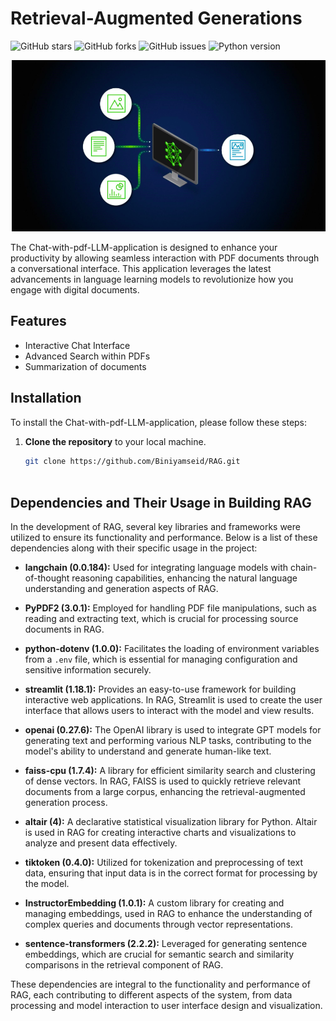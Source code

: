 # Retrieval-Augmented Generations

![GitHub stars](https://img.shields.io/github/stars/yourusername/Chat-with-pdf-LLM-application?style=social) ![GitHub forks](https://img.shields.io/github/forks/yourusername/Chat-with-pdf-LLM-application?style=social) ![GitHub issues](https://img.shields.io/github/issues/yourusername/Chat-with-pdf-LLM-application) ![Python version](https://img.shields.io/badge/python-3.8+-blue.svg)

![RAG Application](image.png)


The Chat-with-pdf-LLM-application is designed to enhance your productivity by allowing seamless interaction with PDF documents through a conversational interface. This application leverages the latest advancements in language learning models to revolutionize how you engage with digital documents.

## Features

- Interactive Chat Interface
- Advanced Search within PDFs
- Summarization of documents

## Installation

To install the Chat-with-pdf-LLM-application, please follow these steps:

1. **Clone the repository** to your local machine.

   ```bash
   git clone https://github.com/Biniyamseid/RAG.git



## Dependencies and Their Usage in Building RAG

In the development of RAG, several key libraries and frameworks were utilized to ensure its functionality and performance. Below is a list of these dependencies along with their specific usage in the project:

- **langchain (0.0.184):** Used for integrating language models with chain-of-thought reasoning capabilities, enhancing the natural language understanding and generation aspects of RAG.

- **PyPDF2 (3.0.1):** Employed for handling PDF file manipulations, such as reading and extracting text, which is crucial for processing source documents in RAG.

- **python-dotenv (1.0.0):** Facilitates the loading of environment variables from a `.env` file, which is essential for managing configuration and sensitive information securely.

- **streamlit (1.18.1):** Provides an easy-to-use framework for building interactive web applications. In RAG, Streamlit is used to create the user interface that allows users to interact with the model and view results.

- **openai (0.27.6):** The OpenAI library is used to integrate GPT models for generating text and performing various NLP tasks, contributing to the model's ability to understand and generate human-like text.

- **faiss-cpu (1.7.4):** A library for efficient similarity search and clustering of dense vectors. In RAG, FAISS is used to quickly retrieve relevant documents from a large corpus, enhancing the retrieval-augmented generation process.

- **altair (4):** A declarative statistical visualization library for Python. Altair is used in RAG for creating interactive charts and visualizations to analyze and present data effectively.

- **tiktoken (0.4.0):** Utilized for tokenization and preprocessing of text data, ensuring that input data is in the correct format for processing by the model.

- **InstructorEmbedding (1.0.1):** A custom library for creating and managing embeddings, used in RAG to enhance the understanding of complex queries and documents through vector representations.

- **sentence-transformers (2.2.2):** Leveraged for generating sentence embeddings, which are crucial for semantic search and similarity comparisons in the retrieval component of RAG.

These dependencies are integral to the functionality and performance of RAG, each contributing to different aspects of the system, from data processing and model interaction to user interface design and visualization.


